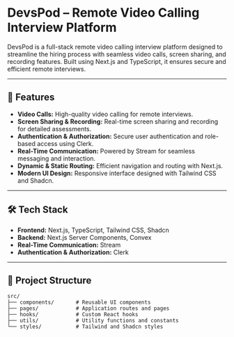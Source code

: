 # DevsPod – Remote Video Calling Interview Platform  

DevsPod is a full-stack remote video calling interview platform designed to streamline the hiring process with seamless video calls, screen sharing, and recording features. Built using Next.js and TypeScript, it ensures secure and efficient remote interviews.  

---

## 🚀 Features  
- **Video Calls:** High-quality video calling for remote interviews.  
- **Screen Sharing & Recording:** Real-time screen sharing and recording for detailed assessments.  
- **Authentication & Authorization:** Secure user authentication and role-based access using Clerk.  
- **Real-Time Communication:** Powered by Stream for seamless messaging and interaction.  
- **Dynamic & Static Routing:** Efficient navigation and routing with Next.js.  
- **Modern UI Design:** Responsive interface designed with Tailwind CSS and Shadcn.  

---

## 🛠️ Tech Stack  
- **Frontend:** Next.js, TypeScript, Tailwind CSS, Shadcn  
- **Backend:** Next.js Server Components, Convex  
- **Real-Time Communication:** Stream  
- **Authentication & Authorization:** Clerk  

---

## 📂 Project Structure  
```plaintext
src/  
├── components/       # Reusable UI components  
├── pages/            # Application routes and pages  
├── hooks/            # Custom React hooks  
├── utils/            # Utility functions and constants  
└── styles/           # Tailwind and Shadcn styles  
